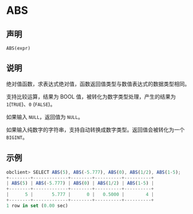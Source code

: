 ABS
========================



声明
-----------------------

```unknow
ABS(expr)
```



说明
-----------------------

绝对值函数，求表达式绝对值，函数返回值类型与数值表达式的数据类型相同。

支持比较运算，结果为 BOOL 值，被转化为数字类型处理，产生的结果为 `1`(`TRUE`)、`0` (`FALSE`)。

如果输入 `NULL`，返回值为 `NULL`。

如果输入纯数字的字符串，支持自动转换成数字类型。返回值会被转化为一个 `BIGINT`。

示例
-----------------------

```javascript
obclient> SELECT ABS(5), ABS(-5.777), ABS(0), ABS(1/2), ABS(1-5);
+--------+-------------+--------+----------+----------+
| ABS(5) | ABS(-5.777) | ABS(0) | ABS(1/2) | ABS(1-5) |
+--------+-------------+--------+----------+----------+
|      5 |       5.777 |      0 |   0.5000 |        4 |
+--------+-------------+--------+----------+----------+
1 row in set (0.00 sec)
```
